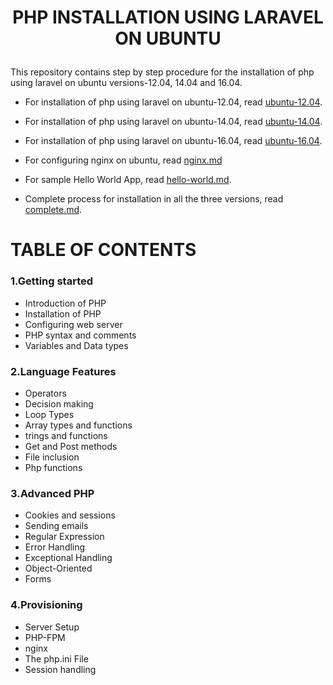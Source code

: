 # <p align="center"> PHP INSTALLATION USING LARAVEL ON UBUNTU</p>

This repository contains step by step procedure for the installation of php using laravel on ubuntu versions-12.04, 14.04 and 16.04.

* For installation of php using laravel on ubuntu-12.04, read [ubuntu-12.04](https://github.com/Greycampus/phplaravel/blob/master/Documents/ubuntu-12.04.md).

* For installation of php using laravel on ubuntu-14.04, read [ubuntu-14.04](https://github.com/Greycampus/phplaravel/blob/master/Documents/ubuntu-14.04.md).

* For installation of php using laravel on ubuntu-16.04, read [ubuntu-16.04](https://github.com/Greycampus/phplaravel/blob/master/Documents/ubuntu-16.04.md).

* For configuring nginx on ubuntu, read [nginx.md](https://github.com/Greycampus/phplaravel/blob/master/Documents/nginx.md)

* For sample Hello World App, read [hello-world.md](https://github.com/Greycampus/phplaravel/blob/master/hello-world.md).

* Complete process for installation in all the three versions, read [complete.md](https://github.com/Greycampus/phplaravel/blob/master/complete.md).

# TABLE OF CONTENTS

### 1.Getting started
 * Introduction of PHP
 * Installation of PHP
 * Configuring web server
 * PHP syntax and comments
 * Variables and Data types
### 2.Language Features
 * Operators
 * Decision making
 * Loop Types
 * Array types and functions
 * trings and functions
 * Get and Post methods
 * File inclusion
 * Php functions
### 3.Advanced PHP
 * Cookies and sessions
 * Sending emails
 * Regular Expression
 * Error Handling
 * Exceptional Handling
 * Object-Oriented
 * Forms
### 4.Provisioning
 * Server Setup
 * PHP-FPM
 * nginx
 * The php.ini File
 * Session handling

 











 
